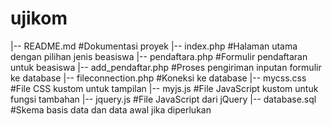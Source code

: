 # ujikom

|-- README.md             #Dokumentasi proyek
|-- index.php             #Halaman utama dengan pilihan jenis beasiswa
|-- pendaftara.php        #Formulir pendaftaran untuk beasiswa
|-- add_pendaftar.php     #Proses pengiriman inputan formulir ke database
|-- fileconnection.php    #Koneksi ke database
|-- mycss.css             #File CSS kustom untuk tampilan
|-- myjs.js               #File JavaScript kustom untuk fungsi tambahan
|-- jquery.js             #File JavaScript dari jQuery
|-- database.sql          #Skema basis data dan data awal jika diperlukan
